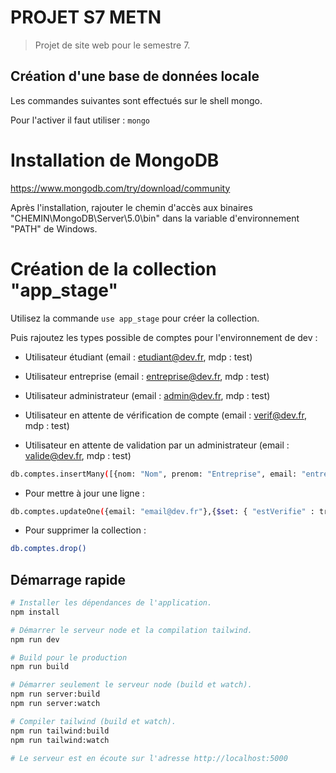 # PROJET S7 METN

> Projet de site web pour le semestre 7.

## Création d'une base de données locale

Les commandes suivantes sont effectués sur le shell mongo.

Pour l'activer il faut utiliser :
`mongo`

# Installation de MongoDB

https://www.mongodb.com/try/download/community

Après l'installation, rajouter le chemin d'accès aux binaires "CHEMIN\MongoDB\Server\5.0\bin"
dans la variable d'environnement "PATH" de Windows.

# Création de la collection "app_stage"

Utilisez la commande `use app_stage` pour créer la collection.

Puis rajoutez les types possible de comptes pour l'environnement de dev :

- Utilisateur étudiant (email : etudiant@dev.fr, mdp : test)

- Utilisateur entreprise (email : entreprise@dev.fr, mdp : test)

- Utilisateur administrateur (email : admin@dev.fr, mdp : test)

- Utilisateur en attente de vérification de compte (email : verif@dev.fr, mdp : test)

- Utilisateur en attente de validation par un administrateur (email : valide@dev.fr, mdp : test)

```bash
db.comptes.insertMany([{nom: "Nom", prenom: "Entreprise", email: "entreprise@dev.fr", mot_de_passe: "$2a$12$oQixXLPKOQWpnxyEuUWujOQA9oKbVsnQflgKb3Wzm0zcTzcijtrpO", statut: "entreprise", "estVerifie" : true, "estAttribue" : true, date_inscription:  ISODate("2021-11-07T02:37:57.529Z"), __v: 0},{nom: "Nom", prenom: "Administrateur", email: "admin@dev.fr", mot_de_passe: "$2a$12$oQixXLPKOQWpnxyEuUWujOQA9oKbVsnQflgKb3Wzm0zcTzcijtrpO", statut: "administrateur", "estVerifie" : true, "estAttribue" : true, date_inscription:  ISODate("2021-11-07T02:37:57.529Z"), __v: 0},{nom: "Nom", prenom: "Vérification", email: "verif@dev.fr", mot_de_passe: "$2a$12$oQixXLPKOQWpnxyEuUWujOQA9oKbVsnQflgKb3Wzm0zcTzcijtrpO", statut: "etudiant", "estVerifie" : false, "estAttribue" : false, date_inscription:  ISODate("2021-11-07T02:37:57.529Z"), __v: 0},{nom: "Nom", prenom: "Validation", email: "valide@dev.fr", mot_de_passe: "$2a$12$oQixXLPKOQWpnxyEuUWujOQA9oKbVsnQflgKb3Wzm0zcTzcijtrpO", statut: "etudiant", "estVerifie" : true, "estAttribue" : false, date_inscription:  ISODate("2021-11-07T02:37:57.529Z"), __v: 0},{nom: "Nom", prenom: "Validation", email: "valide@dev.fr", mot_de_passe: "$2a$12$oQixXLPKOQWpnxyEuUWujOQA9oKbVsnQflgKb3Wzm0zcTzcijtrpO", statut: "etudiant", "estVerifie" : true, "estAttribue" : false, date_inscription:  ISODate("2021-11-07T02:37:57.529Z"), __v: 0}])
```

- Pour mettre à jour une ligne :

```bash
db.comptes.updateOne({email: "email@dev.fr"},{$set: { "estVerifie" : true}})
```

- Pour supprimer la collection :

```bash
db.comptes.drop()
```

## Démarrage rapide

```bash
# Installer les dépendances de l'application.
npm install

# Démarrer le serveur node et la compilation tailwind.
npm run dev

# Build pour le production
npm run build

# Démarrer seulement le serveur node (build et watch).
npm run server:build
npm run server:watch

# Compiler tailwind (build et watch).
npm run tailwind:build
npm run tailwind:watch

# Le serveur est en écoute sur l'adresse http://localhost:5000
```
